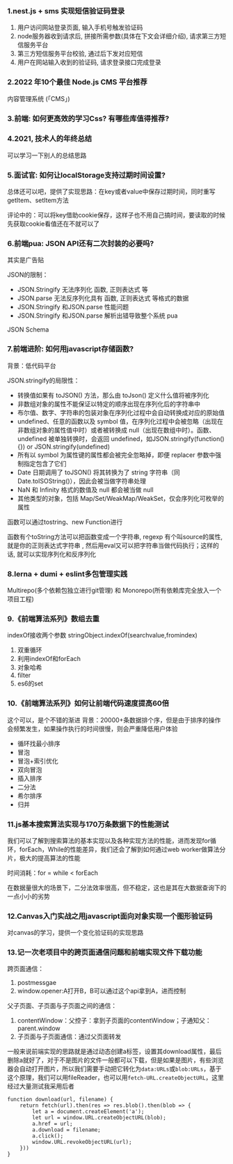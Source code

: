 ### 1.nest.js + sms 实现短信验证码登录

1. 用户访问网站登录页面, 输入手机号触发验证码
2. node服务器收到请求后, 拼接所需参数(具体在下文会详细介绍), 请求第三方短信服务平台
3. 第三方短信服务平台校验, 通过后下发对应短信
4. 用户在网站输入收到的验证码, 请求登录接口完成登录

### 2.2022 年10个最佳 Node.js CMS 平台推荐

内容管理系统 (「CMS」)

### 3.前端: 如何更高效的学习Css? 有哪些库值得推荐?
### 4.2021, 技术人的年终总结
可以学习一下别人的总结思路

### 5.面试官: 如何让localStorage支持过期时间设置?
总体还可以吧，提供了实现思路：在key或者value中保存过期时间，同时重写getItem、setItem方法

评论中的：可以将key借助cookie保存，这样子也不用自己搞时间，要读取的时候先获取cookie看值还在不就可以了

### 6.前端pua: JSON API还有二次封装的必要吗?
其实是广告贴

JSON的限制：
- JSON.Stringify 无法序列化 函数, 正则表达式 等
- JSON.parse 无法反序列化具有 函数, 正则表达式 等格式的数据
- JSON.Stringify 和JSON.parse 性能问题
- JSON.Stringify 和JSON.parse 解析出错导致整个系统 pua

JSON Schema

### 7.前端进阶: 如何用javascript存储函数?
背景：低代码平台

JSON.stringify的局限性：

- 转换值如果有 toJSON() 方法，那么由 toJson() 定义什么值将被序列化
- 非数组对象的属性不能保证以特定的顺序出现在序列化后的字符串中
- 布尔值、数字、字符串的包装对象在序列化过程中会自动转换成对应的原始值
- undefined、任意的函数以及 symbol 值，在序列化过程中会被忽略（出现在非数组对象的属性值中时）或者被转换成 null（出现在数组中时）。函数、undefined 被单独转换时，会返回 undefined，如JSON.stringify(function(){}) or JSON.stringify(undefined)
- 所有以 symbol 为属性键的属性都会被完全忽略掉，即便 replacer 参数中强制指定包含了它们
- Date 日期调用了 toJSON() 将其转换为了 string 字符串（同Date.toISOString()），因此会被当做字符串处理
- NaN 和 Infinity 格式的数值及 null 都会被当做 null
- 其他类型的对象，包括 Map/Set/WeakMap/WeakSet，仅会序列化可枚举的属性

函数可以通过tostring、new Function进行

函数有个toString方法可以把函数变成一个字符串, regexp 有个叫source的属性, 就是你的正则表达式字符串 , 然后用eval又可以把字符串当做代码执行；这样的话, 就可以实现序列化和反序列化

### 8.lerna + dumi + eslint多包管理实践
Multirepo(多个依赖包独立进行git管理) 和 Monorepo(所有依赖库完全放入一个项目工程)

### 9.《前端算法系列》数组去重

indexOf接收两个参数 stringObject.indexOf(searchvalue,fromindex)

1. 双重循环
2. 利用indexOf和forEach
3. 对象哈希
4. filter
5. es6的set

### 10.《前端算法系列》如何让前端代码速度提高60倍
这个可以，是个不错的渐进
背景：20000+条数据排个序，但是由于排序的操作会频繁发生，如果操作执行的时间很慢，则会严重降低用户体验

- 循环找最小排序
- 冒泡
- 冒泡+索引优化
- 双向冒泡
- 插入排序
- 二分法
- 希尔排序
- 归并

### 11.js基本搜索算法实现与170万条数据下的性能测试
我们可以了解到搜索算法的基本实现以及各种实现方法的性能，进而发现for循环，forEach，While的性能差异，我们还会了解到如何通过web worker做算法分片，极大的提高算法的性能

时间消耗：for = while < forEach

在数据量很大的场景下，二分法效率很高，但不稳定，这也是其在大数据查询下的一点小小的劣势

### 12.Canvas入门实战之用javascript面向对象实现一个图形验证码
对canvas的学习，提供一个变化验证码的实现思路

### 13.记一次老项目中的跨页面通信问题和前端实现文件下载功能

跨页面通信：
1. postmessgae
2. window.opener:A打开B，B可以通过这个api拿到A，进而控制

父子页面、子页面与子页面之间的通信：
1. contentWindow：父控子：拿到子页面的contentWindow；子通知父：parent.window
2. 子页面与子页面通信：通过父页面转发


一般来说前端实现的思路就是通过动态创建a标签，设置其download属性，最后删除a就好了，对于不是图片的文件一般都可以下载，但是如果是图片，有些浏览器会自动打开图片，所以我们需要手动把它转化为`data:URLs`或`blob:URLs`，基于这个原理，我们可以用fileReader，也可以用`fetch-URL.createObjectURL`，这里经过大量测试我采用后者

```
function download(url, filename) {
    return fetch(url).then(res => res.blob().then(blob => {
        let a = document.createElement('a');
        let url = window.URL.createObjectURL(blob);
        a.href = url;
        a.download = filename;
        a.click();
        window.URL.revokeObjectURL(url);
    }))
}
```














